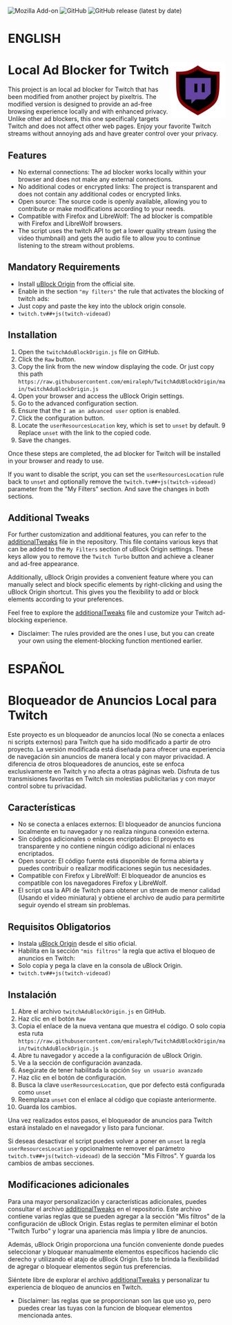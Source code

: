 <img alt="Mozilla Add-on" src="https://img.shields.io/amo/v/ublock-origin?color=%23990000&label=uBlock%20Origin&logo=ublock-origin&logoColor=%23FFFFFF"> <img alt="GitHub" src="https://img.shields.io/github/license/emiraleph/TwitchAdUBlockOrigin?color=%23FF0000&label=License&logo=license"> <img alt="GitHub release (latest by date)" src="https://img.shields.io/github/v/release/emiraleph/TwitchAdUBlockOrigin">

<!-- [![GitHub go.mod Go version](https://img.shields.io/github/go-mod/go-version/pixeltris/TwitchAdSolutions?color=%2300FF00&label=Original%20Project&logo=github)](https://github.com/pixeltris/TwitchAdSolutions) -->
# ENGLISH
# Local Ad Blocker for Twitch <img src="uBOTwitch.png" align="right" width="128px"/>


This project is an local ad blocker for Twitch that has been modified from another project by pixeltris. The modified version is designed to provide an ad-free browsing experience locally and with enhanced privacy. Unlike other ad blockers, this one specifically targets Twitch and does not affect other web pages.
Enjoy your favorite Twitch streams without annoying ads and have greater control over your privacy.

## Features

- No external connections: The ad blocker works locally within your browser and does not make any external connections.
- No additional codes or encrypted links: The project is transparent and does not contain any additional codes or encrypted links.
- Open source: The source code is openly available, allowing you to contribute or make modifications according to your needs.
- Compatible with Firefox and LibreWolf: The ad blocker is compatible with Firefox and LibreWolf browsers.
- The script uses the twitch API to get a lower quality stream (using the video thumbnail) and gets the audio file to allow you to continue listening to the stream without problems. 

## Mandatory Requirements

- Install [uBlock Origin](https://addons.mozilla.org/en-US/firefox/addon/ublock-origin) from the official site.
- Enable in the section `"my filters"` the rule that activates the blocking of twitch ads:
- Just copy and paste the key into the ublock origin console.
- `twitch.tv##+js(twitch-videoad)`


## Installation

1. Open the `twitchAduBlockOrigin.js` file on GitHub.
2. Click the `Raw` button.
3. Copy the link from the new window displaying the code.
   Or just copy this path `https://raw.githubusercontent.com/emiraleph/TwitchAdUBlockOrigin/main/twitchAduBlockOrigin.js`
4. Open your browser and access the uBlock Origin settings.
5. Go to the advanced configuration section.
6. Ensure that the `I am an advanced user` option is enabled.
7. Click the configuration button.
8. Locate the `userResourcesLocation` key, which is set to `unset` by default.
9 Replace `unset` with the link to the copied code.
10. Save the changes.

Once these steps are completed, the ad blocker for Twitch will be installed in your browser and ready to use.

If you want to disable the script, you can set the `userResourcesLocation` rule back to `unset` and optionally remove the `twitch.tv##+js(twitch-videoad)` parameter from the "My Filters" section.
And save the changes in both sections.

## Additional Tweaks

For further customization and additional features, you can refer to the [additionalTweaks](additionalTweaks) file in the repository. This file contains various keys that can be added to the `My Filters` section of uBlock Origin settings. These keys allow you to remove the `Twitch Turbo` button and achieve a cleaner and ad-free appearance.

Additionally, uBlock Origin provides a convenient feature where you can manually select and block specific elements by right-clicking and using the uBlock Origin shortcut. This gives you the flexibility to add or block elements according to your preferences.

Feel free to explore the [additionalTweaks](additionalTweaks) file and customize your Twitch ad-blocking experience.
* Disclaimer: The rules provided are the ones I use, but you can create your own using the element-blocking function mentioned earlier.

#
# ESPAÑOL
# Bloqueador de Anuncios Local para Twitch

Este proyecto es un bloqueador de anuncios local (No se conecta a enlaces ni scripts externos) para Twitch que ha sido modificado a partir de otro proyecto. La versión modificada está diseñada para ofrecer una experiencia de navegación sin anuncios de manera local y con mayor privacidad. A diferencia de otros bloqueadores de anuncios, este se enfoca exclusivamente en Twitch y no afecta a otras páginas web. 
Disfruta de tus transmisiones favoritas en Twitch sin molestias publicitarias y con mayor control sobre tu privacidad.

## Características

- No se conecta a enlaces externos: El bloqueador de anuncios funciona localmente en tu navegador y no realiza ninguna conexión externa.
- Sin códigos adicionales o enlaces encriptados: El proyecto es transparente y no contiene ningún código adicional ni enlaces encriptados.
- Open source: El código fuente está disponible de forma abierta y puedes contribuir o realizar modificaciones según tus necesidades.
- Compatible con Firefox y LibreWolf: El bloqueador de anuncios es compatible con los navegadores Firefox y LibreWolf.
- El script usa la API de Twitch para obtener un stream de menor calidad (Usando el video miniatura) y obtiene el archivo de audio para permitirte seguir oyendo el stream sin problemas.

## Requisitos Obligatorios

- Instala [uBlock Origin](https://addons.mozilla.org/en-US/firefox/addon/ublock-origin) desde el sitio oficial.
- Habilita en la sección `"mis filtros"` la regla que activa el bloqueo de anuncios en Twitch:
- Solo copia y pega la clave en la consola de uBlock Origin.
- `twitch.tv##+js(twitch-videoad)`

## Instalación

1. Abre el archivo `twitchAduBlockOrigin.js` en GitHub.
2. Haz clic en el botón `Raw`
3. Copia el enlace de la nueva ventana que muestra el código.
   O solo copia esta ruta `https://raw.githubusercontent.com/emiraleph/TwitchAdUBlockOrigin/main/twitchAduBlockOrigin.js`
4. Abre tu navegador y accede a la configuración de uBlock Origin.
5. Ve a la sección de configuración avanzada.
6. Asegúrate de tener habilitada la opción `Soy un usuario avanzado`
7. Haz clic en el botón de configuración.
8. Busca la clave `userResourcesLocation`, que por defecto está configurada como `unset`
9. Reemplaza `unset` con el enlace al código que copiaste anteriormente.
10. Guarda los cambios.

Una vez realizados estos pasos, el bloqueador de anuncios para Twitch estará instalado en el navegador y listo para funcionar.

Si deseas desactivar el script puedes volver a poner en `unset` la regla `userResourcesLocation` y opcionalmente remover el parámetro `twitch.tv##+js(twitch-videoad)` de la sección "Mis Filtros".
Y guarda los cambios de ambas secciones.

## Modificaciones adicionales
Para una mayor personalización y características adicionales, puedes consultar el archivo [additionalTweaks](additionalTweaks) en el repositorio. Este archivo contiene varias reglas que se pueden agregar a la sección "Mis filtros" de la configuración de uBlock Origin. Estas reglas te permiten eliminar el botón "Twitch Turbo" y lograr una apariencia más limpia y libre de anuncios.

Además, uBlock Origin proporciona una función conveniente donde puedes seleccionar y bloquear manualmente elementos específicos haciendo clic derecho y utilizando el atajo de uBlock Origin. Esto te brinda la flexibilidad de agregar o bloquear elementos según tus preferencias.

Siéntete libre de explorar el archivo [additionalTweaks](additionalTweaks) y personalizar tu experiencia de bloqueo de anuncios en Twitch.
* Disclaimer: las reglas que se proporcionan son las que uso yo, pero puedes crear las tuyas con la funcion de bloquear elementos mencionada antes.
